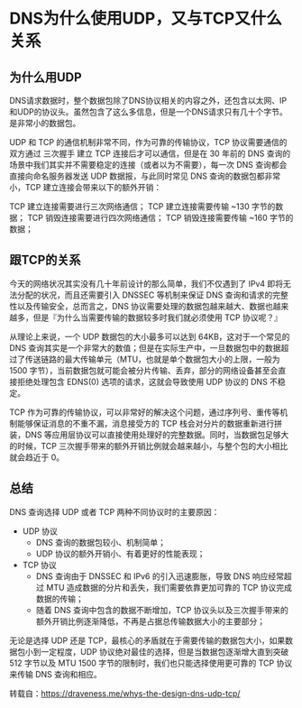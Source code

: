 # DNS为什么使用UDP，又与TCP又什么关系
## 为什么用UDP
DNS请求数据时，整个数据包除了DNS协议相关的内容之外，还包含以太网、IP和UDP的协议头。虽然包含了这么多信息，但是一个DNS请求只有几十个字节。是非常小的数据包。

UDP 和 TCP 的通信机制非常不同，作为可靠的传输协议，TCP 协议需要通信的双方通过 三次握手 建立 TCP 连接后才可以通信，但是在 30 年前的 DNS 查询的场景中我们其实并不需要稳定的连接（或者以为不需要），每一次 DNS 查询都会直接向命名服务器发送 UDP 数据报，与此同时常见 DNS 查询的数据包都非常小，TCP 建立连接会带来以下的额外开销：

TCP 建立连接需要进行三次网络通信；
TCP 建立连接需要传输 ~130 字节的数据；
TCP 销毁连接需要进行四次网络通信；
TCP 销毁连接需要传输 ~160 字节的数据；

## 跟TCP的关系
今天的网络状况其实没有几十年前设计的那么简单，我们不仅遇到了 IPv4 即将无法分配的状况，而且还需要引入 DNSSEC 等机制来保证 DNS 查询和请求的完整性以及传输安全，总而言之，DNS 协议需要处理的数据包越来越大、数据也越来越多，但是『为什么当需要传输的数据较多时我们就必须使用 TCP 协议呢？』

从理论上来说，一个 UDP 数据包的大小最多可以达到 64KB，这对于一个常见的 DNS 查询其实是一个非常大的数值；但是在实际生产中，一旦数据包中的数据超过了传送链路的最大传输单元（MTU，也就是单个数据包大小的上限，一般为 1500 字节），当前数据包就可能会被分片传输、丢弃，部分的网络设备甚至会直接拒绝处理包含 EDNS(0) 选项的请求，这就会导致使用 UDP 协议的 DNS 不稳定。

TCP 作为可靠的传输协议，可以非常好的解决这个问题，通过序列号、重传等机制能够保证消息的不重不漏，消息接受方的 TCP 栈会对分片的数据重新进行拼装，DNS 等应用层协议可以直接使用处理好的完整数据。同时，当数据包足够大的时候，TCP 三次握手带来的额外开销比例就会越来越小，与整个包的大小相比就会趋近于 0。

## 总结
DNS 查询选择 UDP 或者 TCP 两种不同协议时的主要原因：

- UDP 协议
    - DNS 查询的数据包较小、机制简单；
    - UDP 协议的额外开销小、有着更好的性能表现；
- TCP 协议
  - DNS 查询由于 DNSSEC 和 IPv6 的引入迅速膨胀，导致 DNS 响应经常超过 MTU 造成数据的分片和丢失，我们需要依靠更加可靠的 TCP 协议完成数据的传输；
  - 随着 DNS 查询中包含的数据不断增加，TCP 协议头以及三次握手带来的额外开销比例逐渐降低，不再是占据总传输数据大小的主要部分；


无论是选择 UDP 还是 TCP，最核心的矛盾就在于需要传输的数据包大小，如果数据包小到一定程度，UDP 协议绝对最佳的选择，但是当数据包逐渐增大直到突破 512 字节以及 MTU 1500 字节的限制时，我们也只能选择使用更可靠的 TCP 协议来传输 DNS 查询和相应。

转载自：https://draveness.me/whys-the-design-dns-udp-tcp/